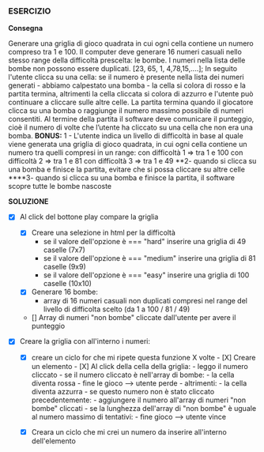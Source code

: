 ### ESERCIZIO

**Consegna**

Generare una griglia di gioco quadrata in cui ogni cella contiene un numero compreso tra 1 e 100.
Il computer deve generare 16 numeri casuali nello stesso range della difficoltà prescelta: le bombe.
I numeri nella lista delle bombe non possono essere duplicati.
[23, 65, 1, 4,78,15,....];
In seguito l'utente clicca su una cella: se il numero è presente nella lista dei numeri generati - abbiamo calpestato una bomba - la cella si colora di rosso e la partita termina, altrimenti la cella cliccata si colora di azzurro e l'utente può continuare a cliccare sulle altre celle.
La partita termina quando il giocatore clicca su una bomba o raggiunge il numero massimo possibile di numeri consentiti.
Al termine della partita il software deve comunicare il punteggio, cioè il numero di volte che l’utente ha cliccato su una cella che non era una bomba.
**BONUS:**
1 - L'utente indica un livello di difficoltà in base al quale viene generata una griglia di gioco quadrata, in cui ogni cella contiene un numero tra quelli compresi in un range:
con difficoltà 1 => tra 1 e 100
con difficoltà 2 => tra 1 e 81
con difficoltà 3 => tra 1 e 49
**2- quando si clicca su una bomba e finisce la partita, evitare che si possa cliccare su altre celle
****3- quando si clicca su una bomba e finisce la partita, il software scopre tutte le bombe nascoste


**SOLUZIONE**

- [X] Al click del bottone play compare la griglia 

    - [X] Creare una selezione in html per la difficoltà 
        - se il valore dell'opzione è === "hard" inserire una griglia di 49 caselle (7x7)
        - se il valore dell'opzione è === "medium" inserire una griglia di 81 caselle (9x9)
        - se il valore dell'opzione è === "easy" inserire una griglia di 100 caselle (10x10)
    - [X] Generare 16 bombe:
        - array di 16 numeri casuali non duplicati compresi nel range del livello di difficolta scelto (da 1 a 100 / 81 / 49)
    - [] Array di numeri "non bombe" cliccate dall'utente per avere il punteggio 
    

- [X] Creare la griglia con all'interno i numeri:

    - [X] creare un ciclo for che mi ripete questa funzione X volte 
            - [X] Creare un elemento 
            - [X] Al click della cella della griglia:
                - leggo il numero cliccato 
                - se il numero cliccato è nell'array di bombe:
                    - la cella diventa rossa
                    - fine le gioco --> utente perde 
                - altrimenti:
                    - la cella diventa azzurra 
                    - se questo numero non è stato cliccato precedentemente:
                        - aggiungere il numero all'array di numeri "non bombe" cliccati 
                    - se la lunghezza dell'array di "non bombe" è uguale al numero massimo di tentativi:
                        - fine gioco --> utente vince 
    
    - [X] Creara un ciclo che mi crei un numero da inserire all'interno dell'elemento
    
        

